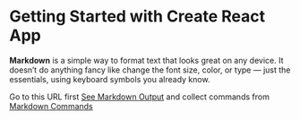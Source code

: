 # Getting Started with Create React App

**Markdown** is a simple way to format text that looks great on any device. It doesn’t do anything fancy like change the font size, color, or type — just the essentials, using keyboard symbols you already know.

Go to this URL first [See Markdown Output](https://munirmahmud-markdown-editor.netlify.app/) and collect commands from [Markdown Commands](https://commonmark.org/help/)
